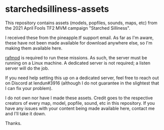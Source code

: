 # starchedsilliness-assets
This repository contains assets (models, popfiles, sounds, maps, etc) from the 2021 April Fools TF2 MVM campaign "Starched Silliness".

I received these from the pineapple.tf support email. As far as I'm aware, these have not been made available for download anywhere else, so I'm making them available here.

[rafmod](https://github.com/ramirez-tf2/Rafmod) is required to run these missions. As such, the server must be running on a Linux machine. A dedicated server is not required; a listen server will do the job.

If you need help setting this up on a dedicated server, feel free to reach out on Discord at lendun#3916 (although I do not guarantee in the slightest that I can fix your problem).

I do not own nor have I made these assets. Credit goes to the respective creators of every map, model, popfile, sound, etc in this repository. If you have any issues with your content being made available here, contact me and I'll take it down.

Thanks.
